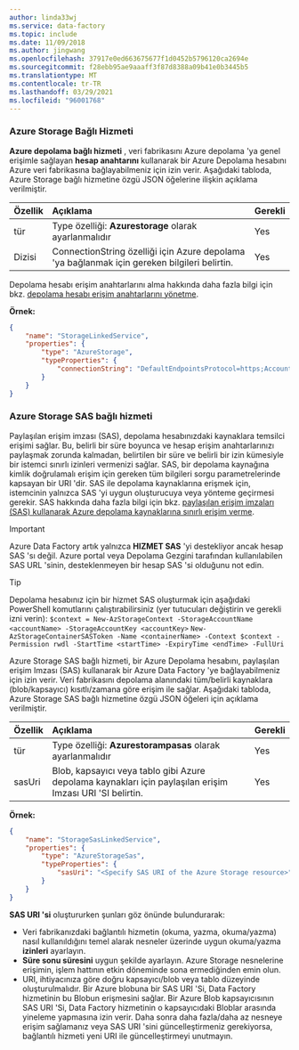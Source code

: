 ```yaml
---
author: linda33wj
ms.service: data-factory
ms.topic: include
ms.date: 11/09/2018
ms.author: jingwang
ms.openlocfilehash: 37917e0ed663675677f1d0452b5796120ca2694e
ms.sourcegitcommit: f28ebb95ae9aaaff3f87d8388a09b41e0b3445b5
ms.translationtype: MT
ms.contentlocale: tr-TR
ms.lasthandoff: 03/29/2021
ms.locfileid: "96001768"
---
```

### <a name="azure-storage-linked-service"></a>Azure Storage Bağlı Hizmeti
**Azure depolama bağlı hizmeti** , veri fabrikasını Azure depolama 'ya genel erişimle sağlayan **hesap anahtarını** kullanarak bir Azure Depolama hesabını Azure veri fabrikasına bağlayabilmeniz için izin verir. Aşağıdaki tabloda, Azure Storage bağlı hizmetine özgü JSON öğelerine ilişkin açıklama verilmiştir.

| Özellik | Açıklama | Gerekli |
|:--- |:--- |:--- |
| tür |Type özelliği: **Azurestorage** olarak ayarlanmalıdır |Yes |
| Dizisi |ConnectionString özelliği için Azure depolama 'ya bağlanmak için gereken bilgileri belirtin. |Yes |

Depolama hesabı erişim anahtarlarını alma hakkında daha fazla bilgi için bkz. [depolama hesabı erişim anahtarlarını yönetme](../articles/storage/common/storage-account-keys-manage.md).

**Örnek:**  

```json
{
    "name": "StorageLinkedService",
    "properties": {
        "type": "AzureStorage",
        "typeProperties": {
            "connectionString": "DefaultEndpointsProtocol=https;AccountName=<accountname>;AccountKey=<accountkey>"
        }
    }
}
```

### <a name="azure-storage-sas-linked-service"></a>Azure Storage SAS bağlı hizmeti
Paylaşılan erişim imzası (SAS), depolama hesabınızdaki kaynaklara temsilci erişimi sağlar. Bu, belirli bir süre boyunca ve hesap erişim anahtarlarınızı paylaşmak zorunda kalmadan, belirtilen bir süre ve belirli bir izin kümesiyle bir istemci sınırlı izinleri vermenizi sağlar. SAS, bir depolama kaynağına kimlik doğrulamalı erişim için gereken tüm bilgileri sorgu parametrelerinde kapsayan bir URI 'dir. SAS ile depolama kaynaklarına erişmek için, istemcinin yalnızca SAS 'yi uygun oluşturucuya veya yönteme geçirmesi gerekir. SAS hakkında daha fazla bilgi için bkz. [paylaşılan erişim imzaları (SAS) kullanarak Azure depolama kaynaklarına sınırlı erişim verme](../articles/storage/common/storage-sas-overview.md).

> [!IMPORTANT]
> Azure Data Factory artık yalnızca **HIZMET SAS** 'yi destekliyor ancak hesap SAS 'sı değil. Azure portal veya Depolama Gezgini tarafından kullanılabilen SAS URL 'sinin, desteklenmeyen bir hesap SAS 'si olduğunu not edin.

> [!TIP]
> Depolama hesabınız için bir hizmet SAS oluşturmak için aşağıdaki PowerShell komutlarını çalıştırabilirsiniz (yer tutucuları değiştirin ve gerekli izni verin): `$context = New-AzStorageContext -StorageAccountName <accountName> -StorageAccountKey <accountKey>`
> `New-AzStorageContainerSASToken -Name <containerName> -Context $context -Permission rwdl -StartTime <startTime> -ExpiryTime <endTime> -FullUri`

Azure Storage SAS bağlı hizmeti, bir Azure Depolama hesabını, paylaşılan erişim Imzası (SAS) kullanarak bir Azure Data Factory 'ye bağlayabilmeniz için izin verir. Veri fabrikasını depolama alanındaki tüm/belirli kaynaklara (blob/kapsayıcı) kısıtlı/zamana göre erişim ile sağlar. Aşağıdaki tabloda, Azure Storage SAS bağlı hizmetine özgü JSON öğeleri için açıklama verilmiştir. 

| Özellik | Açıklama | Gerekli |
|:--- |:--- |:--- |
| tür |Type özelliği: **Azurestorampasas** olarak ayarlanmalıdır |Yes |
| sasUri |Blob, kapsayıcı veya tablo gibi Azure depolama kaynakları için paylaşılan erişim Imzası URI 'SI belirtin.  |Yes |

**Örnek:**

```json
{
    "name": "StorageSasLinkedService",
    "properties": {
        "type": "AzureStorageSas",
        "typeProperties": {
            "sasUri": "<Specify SAS URI of the Azure Storage resource>"
        }
    }
}
```

**SAS URI 'si** oluştururken şunları göz önünde bulundurarak:  

* Veri fabrikanızdaki bağlantılı hizmetin (okuma, yazma, okuma/yazma) nasıl kullanıldığını temel alarak nesneler üzerinde uygun okuma/yazma **izinleri** ayarlayın.
* **Süre sonu süresini** uygun şekilde ayarlayın. Azure Storage nesnelerine erişimin, işlem hattının etkin döneminde sona ermediğinden emin olun.
* URI, ihtiyacınıza göre doğru kapsayıcı/blob veya tablo düzeyinde oluşturulmalıdır. Bir Azure blobuna bir SAS URI 'Si, Data Factory hizmetinin bu Blobun erişmesini sağlar. Bir Azure Blob kapsayıcısının SAS URI 'Si, Data Factory hizmetinin o kapsayıcıdaki Bloblar arasında yineleme yapmasına izin verir. Daha sonra daha fazla/daha az nesneye erişim sağlamanız veya SAS URI 'sini güncelleştirmeniz gerekiyorsa, bağlantılı hizmeti yeni URI ile güncelleştirmeyi unutmayın.   

